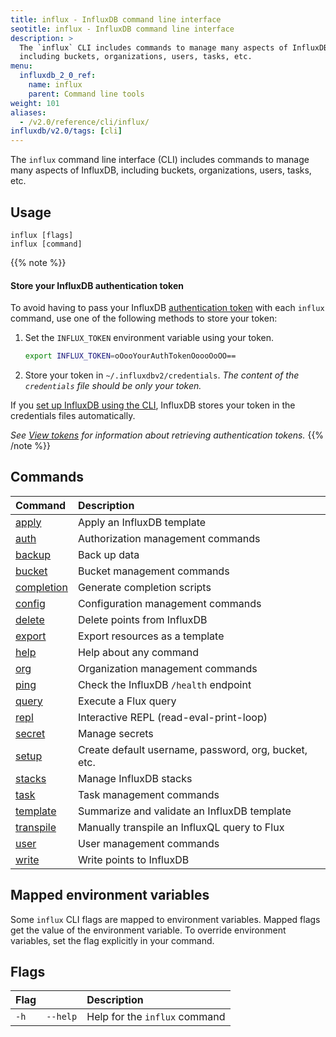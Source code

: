 ```yaml
---
title: influx - InfluxDB command line interface
seotitle: influx - InfluxDB command line interface
description: >
  The `influx` CLI includes commands to manage many aspects of InfluxDB,
  including buckets, organizations, users, tasks, etc.
menu:
  influxdb_2_0_ref:
    name: influx
    parent: Command line tools
weight: 101
aliases:
  - /v2.0/reference/cli/influx/
influxdb/v2.0/tags: [cli]
---
```


The `influx` command line interface (CLI) includes commands to manage many aspects of InfluxDB,
including buckets, organizations, users, tasks, etc.

## Usage
```
influx [flags]
influx [command]
```

{{% note %}}
#### Store your InfluxDB authentication token
To avoid having to pass your InfluxDB [authentication token](/v2.0/users/tokens/)
with each `influx` command, use one of the following methods to store your token:

1.  Set the `INFLUX_TOKEN` environment variable using your token.

    ```bash
    export INFLUX_TOKEN=oOooYourAuthTokenOoooOoOO==
    ```

2.  Store your token in `~/.influxdbv2/credentials`.
    _The content of the `credentials` file should be only your token._

If you [set up InfluxDB using the CLI](/v2.0/reference/cli/influx/setup),
InfluxDB stores your token in the credentials files automatically.

_See [View tokens](/v2.0/security/tokens/view-tokens/) for information about
retrieving authentication tokens._
{{% /note %}}

## Commands
| Command                                             | Description                                          |
|:-------                                             |:-----------                                          |
| [apply](/v2.0/reference/cli/influx/apply)           | Apply an InfluxDB template                           |
| [auth](/v2.0/reference/cli/influx/auth)             | Authorization management commands                    |
| [backup](/v2.0/reference/cli/influx/backup)         | Back up data                                         |
| [bucket](/v2.0/reference/cli/influx/bucket)         | Bucket management commands                           |
| [completion](/v2.0/reference/cli/influx/completion) | Generate completion scripts                          |
| [config](/v2.0/reference/cli/influx/config)         | Configuration management commands                    |
| [delete](/v2.0/reference/cli/influx/delete)         | Delete points from InfluxDB                          |
| [export](/v2.0/reference/cli/influx/export)         | Export resources as a template                       |
| [help](/v2.0/reference/cli/influx/help)             | Help about any command                               |
| [org](/v2.0/reference/cli/influx/org)               | Organization management commands                     |
| [ping](/v2.0/reference/cli/influx/ping)             | Check the InfluxDB `/health` endpoint                |
| [query](/v2.0/reference/cli/influx/query)           | Execute a Flux query                                 |
| [repl](/v2.0/reference/cli/influx/repl)             | Interactive REPL (read-eval-print-loop)              |
| [secret](/v2.0/reference/cli/influx/secret)         | Manage secrets                                       |
| [setup](/v2.0/reference/cli/influx/setup)           | Create default username, password, org, bucket, etc. |
| [stacks](/v2.0/reference/cli/influx/stacks)         | Manage InfluxDB stacks                               |
| [task](/v2.0/reference/cli/influx/task)             | Task management commands                             |
| [template](/v2.0/reference/cli/influx/template)     | Summarize and validate an InfluxDB template          |
| [transpile](/v2.0/reference/cli/influx/transpile)   | Manually transpile an InfluxQL query to Flux         |
| [user](/v2.0/reference/cli/influx/user)             | User management commands                             |
| [write](/v2.0/reference/cli/influx/write)           | Write points to InfluxDB                             |

## Mapped environment variables
Some `influx` CLI flags are mapped to environment variables.
Mapped flags get the value of the environment variable.
To override environment variables, set the flag explicitly in your command.

## Flags
| Flag |          | Description                   |
|:---- |:---      |:-----------                   |
| `-h` | `--help` | Help for the `influx` command |
